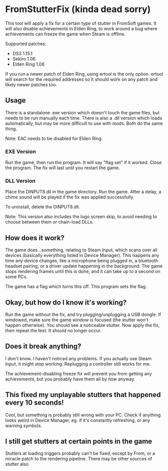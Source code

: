 # FromStutterFix (kinda dead sorry)

This tool will apply a fix for a certain type of stutter in FromSoft games. It will also disable achievements in Elden Ring, to work around a bug where achievements can freeze the game when Steam is offline.

Supported patches:
* DS3 1.15.1
* Sekiro 1.06
* Elden Ring 1.06

If you run a newer patch of Elden Ring, using ertool is the only option. ertool will search for the required addresses so it should work on any patch and likely newer patches too.

## Usage

There is a standalone .exe version which doesn't touch the game files, but needs to be run manually each time. There is also a .dll version which loads automatically, but may be more difficult to use with mods. Both do the same thing.

Note: EAC needs to be disabled for Elden Ring.

### EXE Version

Run the game, then run the program. It will say "flag set" if it worked. Close the program. The fix will last until you restart the game.

### DLL Version

Place the DINPUT8.dll in the game directory. Run the game. After a delay, a chime sound will be played if the fix was applied successfully.

To uninstall, delete the DINPUT8.dll.

Note: This version also includes the logo screen skip, to avoid needing to choose between them or chain-load DLLs.

## How does it work?

The game does...something, relating to Steam Input, which scans over all devices (basically everything listed in Device Manager). This happens any time any device changes, like a microphone being plugged in, a bluetooth headset pairing, or a driver update happening in the background. The game stops rendering frames until this is done, and it can take up to a second on some PCs.

The game has a flag which turns this off. This program sets the flag.

## Okay, but how do I know it's working?

Run the game without the fix, and try plugging/unplugging a USB dongle. If windowed, make sure the game window is focused (the stutter won't happen otherwise). You should see a noticeable stutter. Now apply the fix, then repeat the test. It should no longer occur.

## Does it break anything?

I don't know. I haven't noticed any problems. If you actually use Steam Input, it might stop working. Replugging a controller still works for me.

The achievement-disabling freeze fix will prevent you from getting any achievements, but you probably have them all by now anyway.

## This fixed my unplayable stutters that happened every 10 seconds!

Cool, but something is probably still wrong with your PC. Check if anything looks weird in Device Manager, eg. if it's constantly refreshing, or any warning symbols.

## I still get stutters at certain points in the game

Stutters at loading triggers probably can't be fixed, except by From, or a miracle patch to the rendering pipeline. There may be other sources of stutter also.
